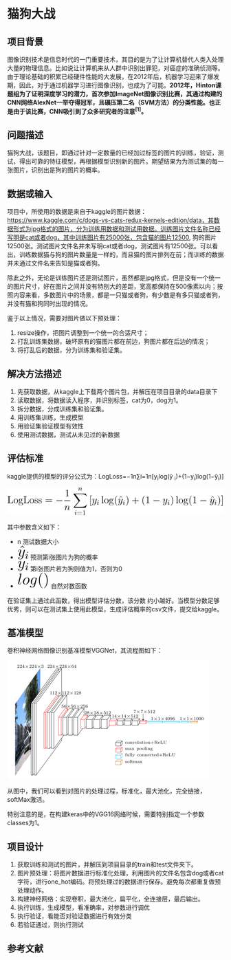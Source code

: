 # 猫狗大战

## 项目背景

图像识别技术是信息时代的一门重要技术，其目的是为了让计算机替代人类入处理大量的物理信息。比如说让计算机来从人群中识别出罪犯，对癌症的准确侦测等。由于理论基础的积累已经硬件性能的大发展，在2012年后，机器学习迎来了爆发期，因此，对于通过机器学习进行图像识别，也成为了可能。**2012年，Hinton课题组为了证明深度学习的潜力，首次参加ImageNet图像识别比赛，其通过构建的CNN网络AlexNet一举夺得冠军，且碾压第二名（SVM方法）的分类性能。也正是由于该比赛，CNN吸引到了众多研究者的注意<sup>[1]</sup>。** 



## 问题描述

猫狗大战，该题目，即通过针对一定数量的已经加过标签的图片的训练，验证，测试，得出可靠的特征模型，再根据模型识别新的图片。期望结果为为测试集的每一张图片，识别出是狗的图片的概率。

## 数据或输入

项目中，所使用的数据是来自于kaggle的图片数据：https://www.kaggle.com/c/dogs-vs-cats-redux-kernels-edition/data，其数据形式为jpg格式的图片，分为训练用数据和测试用数据。训练图片文件名称已经写明是cat或者dog，其中训练图片有25000张，包含猫的图片12500, 狗的图片12500张。测试图片文件名并未写明cat或者dog，测试图片有12500张。可以看出，训练数据猫与狗的图片数量是一样的，而且猫的图片排列在前；而训练的数据并未通过文件名来告知是猫或者狗。

除此之外，无论是训练图片还是测试图片，虽然都是jpg格式，但是没有一个统一的图片尺寸，好在图片之间并没有特别大的差距，宽高都保持在500像素以内；按照内容来看，多数图片中的场景，都是一只猫或者狗，有少数是有多只猫或者狗，并没有猫和狗同时出现的情况。

鉴于以上情况，需要对图片做以下预处理：

1. resize操作，把图片调整到一个统一的合适尺寸；
2. 打乱训练集数据，破坏原有的猫图片都在前边，狗图片都在后边的情况；
3. 将打乱后的数据，分为训练集和验证集。

## 解决方法描述

1. 先获取数据，从kaggle上下载两个图片包，并解压在项目目录的data目录下
2. 读取数据，将数据读入程序，并识别标签，cat为0，dog为1。
3. 拆分数据，分成训练集和验证集。
4. 用训练集训练，生成模型
5. 用验证集验证模型有效性
6. 使用测试数据，测试从未见过的新数据

## 评估标准

kaggle提供的模型的评分公式为：LogLoss=−1n∑i=1n[y<sub>i</sub>log(ŷ <sub>i</sub>)+(1−y<sub>i</sub>)log(1−ŷ<sub>i</sub>)]

<img src="https://github.com/boybeak/CatVsDog/blob/master/score.svg">

其中参数含义如下：

- n 测试数据大小
- <img src="https://github.com/boybeak/CatVsDog/blob/master/yi_top.svg"> 预测第i张图片为狗的概率
- <img src="https://github.com/boybeak/CatVsDog/blob/master/yi.svg"> 第i张图片若为狗则值为1，否则为0
- <img src="https://github.com/boybeak/CatVsDog/blob/master/log.svg"> 自然对数函数

在验证集上通过此函数，得出模型评估分数，该分数 约小越好。当模型分数足够优秀，则可以在测试集上使用此模型，生成评估概率的csv文件，提交给kaggle。

## 基准模型

卷积神经网络图像识别基准模型VGGNet，其流程图如下：

![VGG_IMAGE](https://github.com/boybeak/CatVsDog/blob/master/imagenet_vgg16.png)

从图中，我们可以看到对图片的处理过程，标准化，最大池化，完全链接，softMax激活。

特别注意的是，在构建keras中的VGG16网络时候，需要特别指定一个参数classes为1。

## 项目设计

1. 获取训练和测试的图片，并解压到项目目录的train和test文件夹下。
2. 图片预处理：将图片数据进行标准化处理，利用图片的文件名包含dog或者cat字符，进行one_hot编码。将预处理过的数据进行保存。避免每次都重复做预处理动作。
3. 构建神经网络：实现卷积，最大池化，扁平化，全连接层，最后输出。
4. 执行训练，生成模型，看准确率，对参数进行调优
5. 执行验证，看能否对验证数据进行有效分类
6. 若验证通过，则执行测试



## 参考文献

[^1]: CSDN博客-遍地流金 https://blog.csdn.net/u012177034/article/details/52252851

